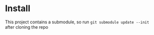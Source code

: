 # Install
This project contains a submodule, so run `git submodule update --init` after cloning the repo